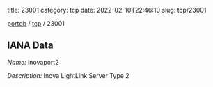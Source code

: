 title: 23001
category: tcp
date: 2022-02-10T22:46:10
slug: tcp/23001

[portdb](/) / [tcp](/category/tcp.html) / 23001


## IANA Data

_Name:_ inovaport2

_Description:_ Inova LightLink Server Type 2

